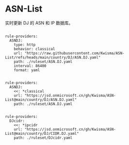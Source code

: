 
# ASN-List

实时更新 DJ 的 ASN 和 IP 数据库。

<pre><code class="language-javascript">
rule-providers:
  ASNDJ:
    type: http
    behavior: classical
    url: "https://raw.githubusercontent.com/Kwisma/ASN-List/refs/heads/main/country/DJ/ASN.DJ.yaml"
    path: ./ruleset/ASN.DJ.yaml
    interval: 86400
    format: yaml
</code></pre>

<pre><code class="language-javascript">
rule-providers:
  ASNDJ:
    <<: *classical
    url: "https://jsd.onmicrosoft.cn/gh/Kwisma/ASN-List@main/country/DJ/ASN.DJ.yaml"
    path: ./ruleset/ASN.DJ.yaml
</code></pre>

<pre><code class="language-javascript">
rule-providers:
  DJcidr:
    <<: *ipcidr
    url: "https://jsd.onmicrosoft.cn/gh/Kwisma/ASN-List@main/country/DJ/CIDR.DJ.yaml"
    path: ./ruleset/DJcidr.yaml
</code></pre>